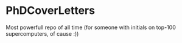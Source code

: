 # PhDCoverLetters
Most powerfull repo of all time (for someone with initials on top-100 supercomputers, of cause :))

